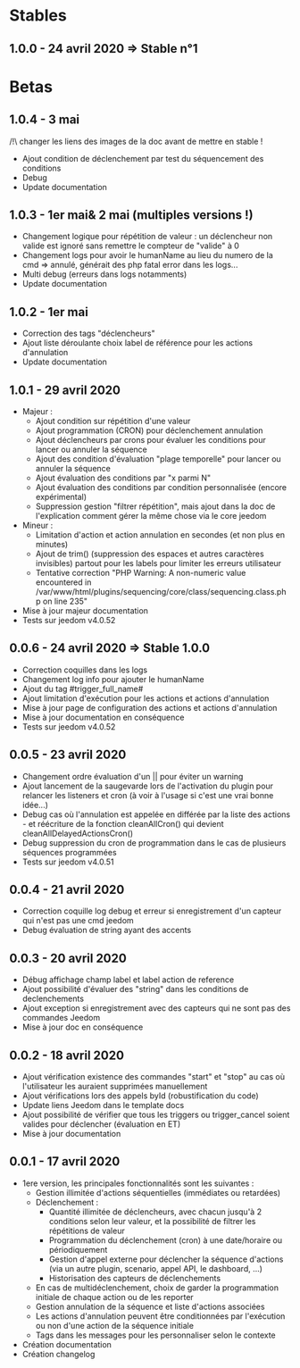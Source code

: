 # Stables

1.0.0 - 24 avril 2020 => Stable n°1
---

# Betas

1.0.4 - 3 mai
---

/!\ changer les liens des images de la doc avant de mettre en stable !

* Ajout condition de déclenchement par test du séquencement des conditions
* Debug
* Update documentation

1.0.3 - 1er mai& 2 mai (multiples versions !)
---

* Changement logique pour répétition de valeur : un déclencheur non valide est ignoré sans remettre le compteur de "valide" à 0
* Changement logs pour avoir le humanName au lieu du numero de la cmd => annulé, générait des php fatal error dans les logs...
* Multi debug (erreurs dans logs notamments)
* Update documentation

1.0.2 - 1er mai
---

* Correction des tags "déclencheurs"
* Ajout liste déroulante choix label de référence pour les actions d'annulation
* Update documentation

1.0.1 - 29 avril 2020
---

* Majeur :
  * Ajout condition sur répétition d'une valeur
  * Ajout programmation (CRON) pour déclenchement annulation
  * Ajout déclencheurs par crons pour évaluer les conditions pour lancer ou annuler la séquence
  * Ajout des condition d'évaluation "plage temporelle" pour lancer ou annuler la séquence
  * Ajout évaluation des conditions par "x parmi N"
  * Ajout évaluation des conditions par condition personnalisée (encore expérimental)
  * Suppression gestion "filtrer répétition", mais ajout dans la doc de l'explication comment gérer la même chose via le core jeedom
* Mineur :
  * Limitation d'action et action annulation en secondes (et non plus en minutes)
  * Ajout de trim() (suppression des espaces et autres caractères invisibles) partout pour les labels pour limiter les erreurs utilisateur
  * Tentative correction "PHP Warning: A non-numeric value encountered in /var/www/html/plugins/sequencing/core/class/sequencing.class.php on line 235"
* Mise à jour majeur documentation
* Tests sur jeedom v4.0.52

0.0.6 - 24 avril 2020 => Stable 1.0.0
---

* Correction coquilles dans les logs
* Changement log info pour ajouter le humanName
* Ajout du tag #trigger_full_name#
* Ajout limitation d'exécution pour les actions et actions d'annulation
* Mise à jour page de configuration des actions et actions d'annulation
* Mise à jour documentation en conséquence
* Tests sur jeedom v4.0.52

0.0.5 - 23 avril 2020
---

* Changement ordre évaluation d'un || pour éviter un warning
* Ajout lancement de la saugevarde lors de l'activation du plugin pour relancer les listeners et cron (à voir à l'usage si c'est une vrai bonne idée...)
* Debug cas où l'annulation est appelée en différée par la liste des actions - et réécriture de la fonction cleanAllCron() qui devient cleanAllDelayedActionsCron()
* Debug suppression du cron de programmation dans le cas de plusieurs séquences programmées
* Tests sur jeedom v4.0.51

0.0.4 - 21 avril 2020
---

* Correction coquille log debug et erreur si enregistrement d'un capteur qui n'est pas une cmd jeedom
* Debug évaluation de string ayant des accents

0.0.3 - 20 avril 2020
---

* Débug affichage champ label et label action de reference
* Ajout possibilité d'évaluer des "string" dans les conditions de declenchements
* Ajout exception si enregistrement avec des capteurs qui ne sont pas des commandes Jeedom
* Mise à jour doc en conséquence

0.0.2 - 18 avril 2020
---

* Ajout vérification existence des commandes "start" et "stop" au cas où l'utilisateur les auraient supprimées manuellement
* Ajout vérifications lors des appels byId (robustification du code)
* Update liens Jeedom dans le template docs
* Ajout possibilité de vérifier que tous les triggers ou trigger_cancel soient valides pour déclencher (évaluation en ET)
* Mise à jour documentation

0.0.1 - 17 avril 2020
---

* 1ere version, les principales fonctionnalités sont les suivantes :
    * Gestion illimitée d'actions séquentielles (immédiates ou retardées)
    * Déclenchement :
       * Quantité illimitée de déclencheurs, avec chacun jusqu'à 2 conditions selon leur valeur, et la possibilité de filtrer les répétitions de valeur
       * Programmation du déclenchement (cron) à une date/horaire ou périodiquement
       * Gestion d'appel externe pour déclencher la séquence d'actions (via un autre plugin, scenario, appel API, le dashboard, ...)
       * Historisation des capteurs de déclenchements
    * En cas de multidéclenchement, choix de garder la programmation initiale de chaque action ou de les reporter
    * Gestion annulation de la séquence et liste d'actions associées
    * Les actions d'annulation peuvent être conditionnées par l'exécution ou non d'une action de la séquence initiale
    * Tags dans les messages pour les personnaliser selon le contexte
* Création documentation
* Création changelog
